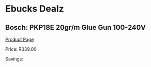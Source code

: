 
# Ebucks Dealz
## Bosch: PKP18E 20gr/m Glue Gun 100-240V
[Product Page](https://www.ebucks.com/web/shop/productSelected.do?prodId=349618270&catId=717342768)

Price: R339.00

Savings: 


	